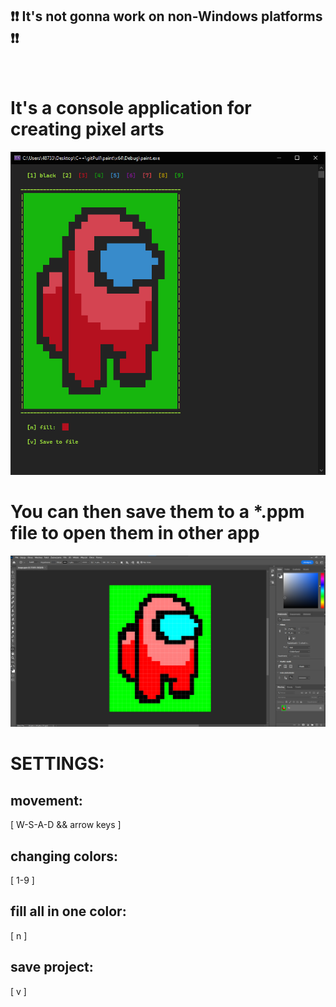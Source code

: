 ## :exclamation::exclamation: It's not gonna work on non-Windows platforms :exclamation::exclamation:

</br>

# It's a console application for creating pixel arts

![Can't load the photo of paint in console](https://raw.githubusercontent.com/DejwCpp/Paint/master/console-img.png)

# You can then save them to a *.ppm file to open them in other app

![Can't load the photo of paint in photoshop](https://raw.githubusercontent.com/DejwCpp/Paint/master/photoshop-img.png)

# SETTINGS:

## movement:

[ W-S-A-D && arrow keys ]

## changing colors:

[ 1-9 ]

## fill all in one color:

[ n ]

## save project:

[ v ]
